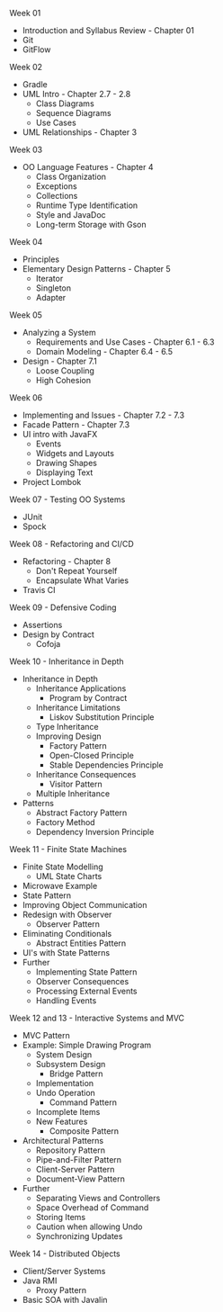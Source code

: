 Week 01
 - Introduction and Syllabus Review - Chapter 01
 - Git
 - GitFlow

Week 02
 - Gradle
 - UML Intro - Chapter 2.7 - 2.8
   - Class Diagrams
   - Sequence Diagrams
   - Use Cases
 - UML Relationships - Chapter 3
 
Week 03
 - OO Language Features - Chapter 4
   - Class Organization
   - Exceptions
   - Collections
   - Runtime Type Identification
   - Style and JavaDoc
   - Long-term Storage with Gson
 
Week 04
 - Principles
 - Elementary Design Patterns - Chapter 5
   - Iterator
   - Singleton
   - Adapter
 
Week 05
 - Analyzing a System
   - Requirements and Use Cases - Chapter 6.1 - 6.3
   - Domain Modeling - Chapter 6.4 - 6.5
 - Design - Chapter 7.1
   - Loose Coupling
   - High Cohesion
 
Week 06
 - Implementing and Issues - Chapter 7.2 - 7.3
 - Facade Pattern - Chapter 7.3
 - UI intro with JavaFX
     - Events
     - Widgets and Layouts
     - Drawing Shapes
     - Displaying Text
 - Project Lombok

Week 07 - Testing OO Systems
 - JUnit
 - Spock

Week 08 - Refactoring and CI/CD
 - Refactoring - Chapter 8
   - Don't Repeat Yourself
   - Encapsulate What Varies
 - Travis CI
 
Week 09 - Defensive Coding
 - Assertions
 - Design by Contract
   - Cofoja
   
Week 10 - Inheritance in Depth
 - Inheritance in Depth
   - Inheritance Applications
     - Program by Contract
   - Inheritance Limitations
     - Liskov Substitution Principle
   - Type Inheritance
   - Improving Design
     - Factory Pattern
     - Open-Closed Principle
     - Stable Dependencies Principle
   - Inheritance Consequences
     - Visitor Pattern
   - Multiple Inheritance
 - Patterns
   - Abstract Factory Pattern
   - Factory Method
   - Dependency Inversion Principle
 
Week 11 - Finite State Machines
 - Finite State Modelling
   - UML State Charts
 - Microwave Example
 - State Pattern
 - Improving Object Communication
 - Redesign with Observer
   - Observer Pattern
 - Eliminating Conditionals
   - Abstract Entities Pattern
 - UI's with State Patterns
 - Further
   - Implementing State Pattern
   - Observer Consequences
   - Processing External Events
   - Handling Events
 
Week 12 and 13 - Interactive Systems and MVC
 - MVC Pattern
 - Example: Simple Drawing Program
   - System Design
   - Subsystem Design
     - Bridge Pattern
   - Implementation
   - Undo Operation
     - Command Pattern
   - Incomplete Items
   - New Features
     - Composite Pattern
 - Architectural Patterns
   - Repository Pattern
   - Pipe-and-Filter Pattern
   - Client-Server Pattern
   - Document-View Pattern
 - Further
   - Separating Views and Controllers
   - Space Overhead of Command
   - Storing Items
   - Caution when allowing Undo
   - Synchronizing Updates
 
Week 14 - Distributed Objects
 - Client/Server Systems
 - Java RMI
   - Proxy Pattern
 - Basic SOA with Javalin

